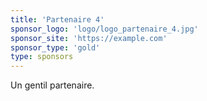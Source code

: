```yaml
---
title: 'Partenaire 4'
sponsor_logo: 'logo/logo_partenaire_4.jpg'
sponsor_site: 'https://example.com'
sponsor_type: 'gold'
type: sponsors
---
```


Un gentil partenaire.
